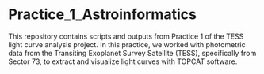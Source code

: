 # Practice_1_Astroinformatics
This repository contains scripts and outputs from Practice 1 of the TESS light curve analysis project.  In this practice, we worked with photometric data from the Transiting Exoplanet Survey Satellite (TESS), specifically from Sector 73, to extract and visualize light curves with TOPCAT software.
